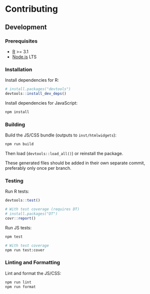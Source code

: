 # Contributing

## Development

### Prerequisites

- [R](https://www.r-project.org/) >= 3.1
- [Node.js](https://nodejs.org) LTS

### Installation

Install dependencies for R:

```r
# install.packages("devtools")
devtools::install_dev_deps()
```

Install dependencies for JavaScript:

```bash
npm install
```

### Building

Build the JS/CSS bundle (outputs to `inst/htmlwidgets`):

```bash
npm run build
```

Then load (`devtools::load_all()`) or reinstall the package.

These generated files should be added in their own separate commit, preferably
only once per branch.

### Testing

Run R tests:

```r
devtools::test()

# With test coverage (requires DT)
# install.packages("DT")
covr::report()
```

Run JS tests:

```bash
npm test

# With test coverage
npm run test:cover
```

### Linting and Formatting

Lint and format the JS/CSS:

```bash
npm run lint
npm run format
```